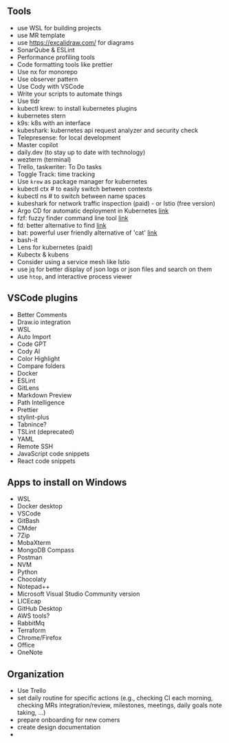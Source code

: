 ## Tools 

- use WSL for building projects
- use MR template  
- use https://excalidraw.com/ for diagrams
- SonarQube & ESLint
- Performance profiling tools
- Code formatting tools like prettier
- Use nx for monorepo
- Use observer pattern
- Use Cody with VSCode
- Write your scripts to automate things
- Use tldr
- kubectl krew: to install kubernetes plugins
- kubernetes stern
- k9s: k8s with an interface
- kubeshark: kubernetes api request analyzer and security check
- Telepresense: for local development
- Master copilot
- daily.dev (to stay up to date with technology)
- wezterm (terminal)
- Trello, taskwriter: To Do tasks
- Toggle Track: time tracking
- Use `krew` as package manager for kubernetes
- kubectl ctx # to easily switch between contexts
- kubectl ns # to switch between name spaces
- kubeshark for network traffic inspection (paid) - or Istio (free version)
- Argo CD for automatic deployment in Kubernetes [link](https://argo-cd.readthedocs.io/en/stable/)
- fzf: fuzzy finder command line tool [link](https://github.com/junegunn/fzf)
- fd: better alternative to find [link](https://github.com/sharkdp/fd)
- bat: powerful user friendly alternative of 'cat' [link](https://github.com/sharkdp/bat)
- bash-it
- Lens for kubernetes (paid)
- Kubectx & kubens
- Consider using a service mesh like Istio
- use jq for better display of json logs or json files and search on them
- use `htop`, and interactive process viewer
  
## VSCode plugins  
- Better Comments  
- Draw.io integration  
- WSL  
- Auto Import  
- Code GPT  
- Cody AI  
- Color Highlight  
- Compare folders  
- Docker  
- ESLint  
- GitLens  
- Markdown Preview  
- Path Intelligence  
- Prettier  
- stylint-plus  
- Tabnince?  
- TSLint (deprecated)  
- YAML  
- Remote SSH  
- JavaScript code snippets  
- React code snippets  


## Apps to install on Windows
- WSL  
- Docker desktop  
- VSCode  
- GitBash  
- CMder  
- 7Zip  
- MobaXterm  
- MongoDB Compass  
- Postman  
- NVM  
- Python  
- Chocolaty  
- Notepad++  
- Microsoft Visual Studio Community version  
- LICEcap  
- GitHub Desktop  
- AWS tools?  
- RabbitMq  
- Terraform  
- Chrome/Firefox
- Office
- OneNote

## Organization  
- Use Trello
- set daily routine for specific actions (e.g., checking CI each morning, checking MRs integration/review, milestones, meetings, daily goals note taking, ...)
- prepare onboarding for new comers
- create design documentation
- 


